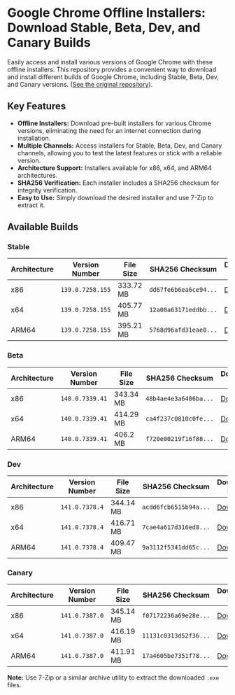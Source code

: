 # Google Chrome Offline Installers: Download Stable, Beta, Dev, and Canary Builds

Easily access and install various versions of Google Chrome with these offline installers.  This repository provides a convenient way to download and install different builds of Google Chrome, including Stable, Beta, Dev, and Canary versions. ([See the original repository](https://github.com/Bush2021/chrome_installer)).

## Key Features

*   **Offline Installers:** Download pre-built installers for various Chrome versions, eliminating the need for an internet connection during installation.
*   **Multiple Channels:** Access installers for Stable, Beta, Dev, and Canary channels, allowing you to test the latest features or stick with a reliable version.
*   **Architecture Support:** Installers available for x86, x64, and ARM64 architectures.
*   **SHA256 Verification:** Each installer includes a SHA256 checksum for integrity verification.
*   **Easy to Use:**  Simply download the desired installer and use 7-Zip to extract it.

## Available Builds

### Stable

| Architecture | Version Number   | File Size | SHA256 Checksum              | Download Link                                                                                                          |
|--------------|-------------------|-----------|------------------------------|------------------------------------------------------------------------------------------------------------------------|
| x86          | `139.0.7258.155` | 333.72 MB | `dd67fe6b6ea6ce94...`        | [Download](https://dl.google.com/release2/chrome/acbj57wq2k6dcqdfm67khvqhuasq_139.0.7258.155/139.0.7258.155_chrome_installer_uncompressed.exe) |
| x64          | `139.0.7258.155` | 405.77 MB | `12a00a63171eddbb...`        | [Download](https://dl.google.com/release2/chrome/ac3tly6emuya6wht2jjcdao4aubq_139.0.7258.155/139.0.7258.155_chrome_installer_uncompressed.exe) |
| ARM64        | `139.0.7258.155` | 395.21 MB | `5768d96afd31eae0...`        | [Download](https://dl.google.com/release2/chrome/ic5wmwmaa5tedqys5p462emclu_139.0.7258.155/139.0.7258.155_chrome_installer_uncompressed.exe) |

### Beta

| Architecture | Version Number  | File Size | SHA256 Checksum              | Download Link                                                                                                           |
|--------------|-----------------|-----------|------------------------------|-------------------------------------------------------------------------------------------------------------------------|
| x86          | `140.0.7339.41` | 343.34 MB | `48b4ae4e3a6406ba...`        | [Download](https://dl.google.com/release2/chrome/acp37icjnwu5owejbt7wt55zlrkq_140.0.7339.41/140.0.7339.41_chrome_installer_uncompressed.exe) |
| x64          | `140.0.7339.41` | 414.29 MB | `ca4f237c0810c0fe...`        | [Download](https://dl.google.com/release2/chrome/adwwdm5en2nlxq5v5ctlb7rix5xa_140.0.7339.41/140.0.7339.41_chrome_installer_uncompressed.exe) |
| ARM64        | `140.0.7339.41` | 406.2 MB  | `f720e00219f16f88...`        | [Download](https://dl.google.com/release2/chrome/adjusr5xil6ji7udpzyuesgcpjcq_140.0.7339.41/140.0.7339.41_chrome_installer_uncompressed.exe) |

### Dev

| Architecture | Version Number  | File Size | SHA256 Checksum              | Download Link                                                                                                           |
|--------------|-----------------|-----------|------------------------------|-------------------------------------------------------------------------------------------------------------------------|
| x86          | `141.0.7378.4`  | 344.14 MB | `acdd6fcb6515b94a...`        | [Download](https://dl.google.com/release2/chrome/lqr3hbgtzy4ibgyy5f2crqnroe_141.0.7378.4/141.0.7378.4_chrome_installer_uncompressed.exe) |
| x64          | `141.0.7378.4`  | 416.71 MB | `7cae4a617d316ed8...`        | [Download](https://dl.google.com/release2/chrome/ccneb777lbesnuvoyxibq43d6q_141.0.7378.4/141.0.7378.4_chrome_installer_uncompressed.exe) |
| ARM64        | `141.0.7378.4`  | 409.47 MB | `9a3112f5341dd65c...`        | [Download](https://dl.google.com/release2/chrome/achydx7cfitbqsnycrrw2g5z2m5q_141.0.7378.4/141.0.7378.4_chrome_installer_uncompressed.exe) |

### Canary

| Architecture | Version Number  | File Size | SHA256 Checksum              | Download Link                                                                                                           |
|--------------|-----------------|-----------|------------------------------|-------------------------------------------------------------------------------------------------------------------------|
| x86          | `141.0.7387.0`  | 345.14 MB | `f07172236a69e28e...`        | [Download](https://dl.google.com/release2/chrome/fcb4jqsf7ukm2ayn73qo4za2xe_141.0.7387.0/141.0.7387.0_chrome_installer_uncompressed.exe) |
| x64          | `141.0.7387.0`  | 416.19 MB | `11131c0313d52f36...`        | [Download](https://dl.google.com/release2/chrome/n5x3p6fp56ch3lhpqp66bxbpaa_141.0.7387.0/141.0.7387.0_chrome_installer_uncompressed.exe) |
| ARM64        | `141.0.7387.0`  | 411.91 MB | `17a4605be7351f78...`        | [Download](https://dl.google.com/release2/chrome/gv3dzeitdrm5wy7emf2efdfd6a_141.0.7387.0/141.0.7387.0_chrome_installer_uncompressed.exe) |

**Note:** Use 7-Zip or a similar archive utility to extract the downloaded `.exe` files.